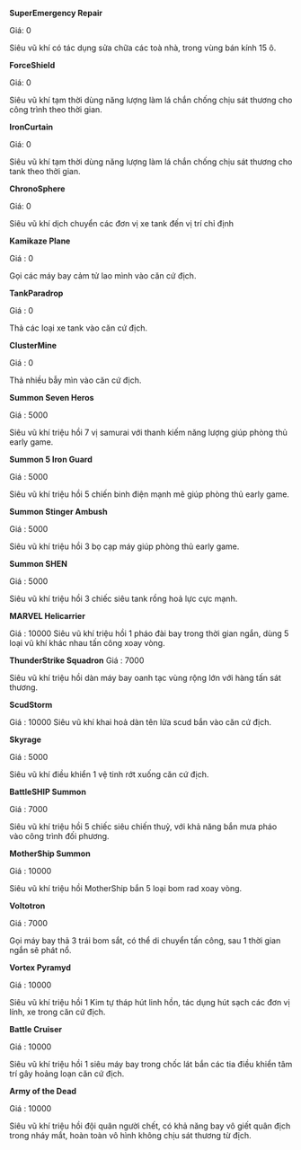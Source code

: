 **SuperEmergency Repair**

Giá: 0

Siêu vũ khí có tác dụng sửa chữa các toà nhà, trong vùng bán kính 15 ô.

**ForceShield**

Giá: 0

Siêu vũ khí tạm thời dùng năng lượng làm lá chắn chống chịu sát thương cho công trình theo thời gian.

**IronCurtain**

Giá: 0

Siêu vũ khí tạm thời dùng năng lượng làm lá chắn chống chịu sát thương cho tank theo thời gian.

**ChronoSphere**

Giá: 0

Siêu vũ khí dịch chuyển các đơn vị xe tank đến vị trí chỉ định

**Kamikaze Plane**

Giá : 0

Gọi các máy bay cảm tử lao mình vào căn cứ địch.

**TankParadrop**

Giá : 0

Thả các loại xe tank vào căn cứ địch.

**ClusterMine**

Giá : 0

Thả nhiều bẫy mìn vào căn cứ địch.

**Summon Seven Heros**

Giá : 5000

Siêu vũ khí triệu hồi 7 vị samurai với thanh kiếm năng lượng giúp phòng thủ early game.

**Summon 5 Iron Guard**

Giá : 5000

Siêu vũ khí triệu hồi 5 chiến binh điện mạnh mẽ giúp phòng thủ early game.

**Summon Stinger Ambush**

Giá : 5000

Siêu vũ khí triệu hồi 3 bọ cạp máy giúp phòng thủ early game.

**Summon SHEN**

Giá : 5000

Siêu vũ khí triệu hồi 3 chiếc siêu tank rồng hoả lực cực mạnh.

**MARVEL Helicarrier**

Giá : 10000
Siêu vũ khí triệu hồi 1 pháo đài bay trong thời gian ngắn, dùng 5 loại vũ khí khác nhau tấn công xoay vòng.

**ThunderStrike Squadron**
Giá : 7000

Siêu vũ khí triệu hồi dàn máy bay oanh tạc vùng rộng lớn với hàng tấn sát thương.

**ScudStorm**

Giá : 10000
Siêu vũ khí khai hoả dàn tên lửa scud bắn vào căn cứ địch.

**Skyrage**

Giá : 5000

Siêu vũ khí điều khiển 1 vệ tinh rớt xuống căn cứ địch.

**BattleSHIP Summon**

Giá : 7000

Siêu vũ khí triệu hồi 5 chiếc siêu chiến thuỷ, với khả năng bắn mưa pháo vào công trình đối phương.

**MotherShip Summon**

Giá : 10000

Siêu vũ khí triệu hồi MotherShip bắn 5 loại bom rad xoay vòng.

**Voltotron**

Giá : 7000

Gọi máy bay thả 3 trái bom sắt, có thể di chuyển tấn công, sau 1 thời gian ngắn sẽ phát nổ.

**Vortex Pyramyd**

Giá : 10000

Siêu vũ khí triệu hồi 1 Kim tự tháp hút linh hồn, tác dụng hút sạch các đơn vị lính, xe trong căn cứ địch.

**Battle Cruiser**

Giá : 10000

Siêu vũ khí triệu hồi 1 siêu máy bay trong chốc lát bắn các tia điều khiển tâm trí gây hoảng loạn căn cứ địch.

**Army of the Dead**

Giá : 10000

Siêu vũ khí triệu hồi đội quân người chết, có khả năng bay vô giết quân địch trong nháy mắt, hoàn toàn vô hình không chịu sát thương từ địch.
